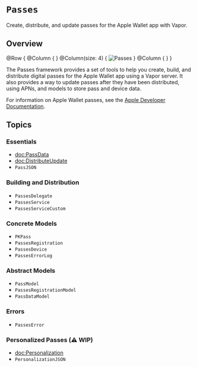 # ``Passes``

Create, distribute, and update passes for the Apple Wallet app with Vapor.

## Overview

@Row {
    @Column { }
    @Column(size: 4) {
        ![Passes](passes)
    }
    @Column { }
}

The Passes framework provides a set of tools to help you create, build, and distribute digital passes for the Apple Wallet app using a Vapor server. It also provides a way to update passes after they have been distributed, using APNs, and models to store pass and device data.

For information on Apple Wallet passes, see the [Apple Developer Documentation](https://developer.apple.com/documentation/walletpasses).

## Topics

### Essentials

- <doc:PassData>
- <doc:DistributeUpdate>
- ``PassJSON``

### Building and Distribution

- ``PassesDelegate``
- ``PassesService``
- ``PassesServiceCustom``

### Concrete Models

- ``PKPass``
- ``PassesRegistration``
- ``PassesDevice``
- ``PassesErrorLog``

### Abstract Models

- ``PassModel``
- ``PassesRegistrationModel``
- ``PassDataModel``

### Errors

- ``PassesError``

### Personalized Passes (⚠️ WIP)

- <doc:Personalization>
- ``PersonalizationJSON``
